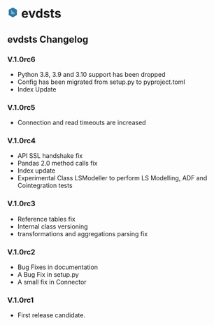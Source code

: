 # <img src="https://github.com/syncoding/evdsts/blob/master/docs/images/evdsts.png?raw=true" width="5%"/> evdsts

## evdsts Changelog

### V.1.0rc6
 - Python 3.8, 3.9 and 3.10 support has been dropped
 - Config has been migrated from setup.py to pyproject.toml
 - Index Update


### V.1.0rc5
 - Connection and read timeouts are increased


### V.1.0rc4
 - API SSL handshake fix
 - Pandas 2.0 method calls fix
 - Index update
 - Experimental Class LSModeller to perform LS Modelling, ADF and Cointegration tests

### V.1.0rc3
 - Reference tables fix
 - Internal class versioning
 - transformations and aggregations parsing fix


### V.1.0rc2
- Bug Fixes in documentation
- A Bug Fix in setup.py
- A small fix in Connector

### V.1.0rc1
- First release candidate.
